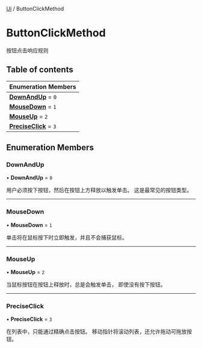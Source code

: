 [Ui](../groups/Core.Ui.md) / ButtonClickMethod

# ButtonClickMethod <Badge type="tip" text="Enumeration" /> <Score text="ButtonClickMethod" />

按钮点击响应规则

## Table of contents

| Enumeration Members |
| :-----|
| **[DownAndUp](mw.ButtonClickMethod.md#downandup)** = ``0`` <br> |
| **[MouseDown](mw.ButtonClickMethod.md#mousedown)** = ``1`` <br> |
| **[MouseUp](mw.ButtonClickMethod.md#mouseup)** = ``2`` <br> |
| **[PreciseClick](mw.ButtonClickMethod.md#preciseclick)** = ``3`` <br> |

## Enumeration Members

### DownAndUp <Score text="DownAndUp" /> 

• **DownAndUp** = ``0``

用户必须按下按钮，然后在按钮上方释放以触发单击。
这是最常见的按钮类型。

___

### MouseDown <Score text="MouseDown" /> 

• **MouseDown** = ``1``

单击将在鼠标按下时立即触发，并且不会捕获鼠标。

___

### MouseUp <Score text="MouseUp" /> 

• **MouseUp** = ``2``

当鼠标按钮在按钮上释放时，总是会触发单击，
即使没有按下按钮。

___

### PreciseClick <Score text="PreciseClick" /> 

• **PreciseClick** = ``3``

在列表中，只能通过精确点击按钮。
移动指针将滚动列表，还允许拖动可拖放按钮。
